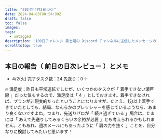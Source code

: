 ```yaml
---
title: "2024年4月3日(水)"
date: 2024-04-03T00:54:00Z
draft: false
toc: false
images:
tags: 
  - untagged
description: '100日チャレンジ 第七期の Discord チャンネルに送信したメッセージのアーカイブ'
scrolltotop: true
---
```


## 本日の報告（ 前日の日次レビュー ）とメモ

- 4/2(火)
完了タスク数：24
先送り：0 ✨

🔥 満足度：昨日も平常運転でしたが、いくつかのタスクが「 着手できない瀬戸際 」だった気もするので、満足度は「 4 」としておきます。着手できなければ、プランが非現実的だったということになりますが、たとえ、1分以上着手できていたとしても、結局、なんらかのプレッシャーを感じているようなら、あまり良くないですよね。つまり、先送りゼロが「 続き過ぎている 」場合は、たまには「 あえて先送りしてみるくらいの余裕が必要 」とも考えられるかもしれません。ともあれ、週次メールにもあったように「 肩の力を抜く 」ことを、自分なりに検討してみたいと思います！
